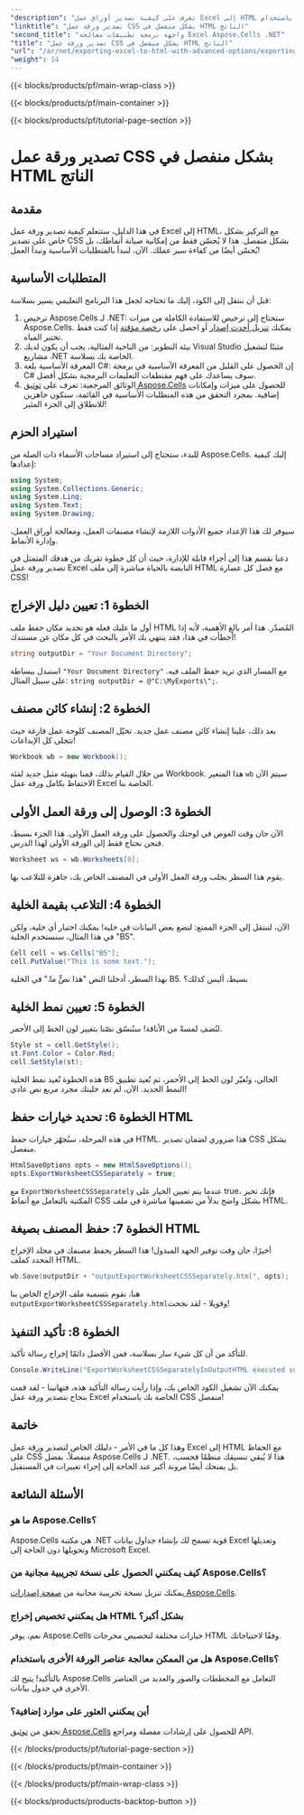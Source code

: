 ```yaml
---
"description": "تعرف على كيفية تصدير أوراق عمل Excel إلى HTML بشكل فعال باستخدام CSS منفصل باستخدام Aspose.Cells لـ .NET في هذا البرنامج التعليمي الشامل خطوة بخطوة."
"linktitle": "تصدير ورقة عمل CSS بشكل منفصل في HTML الناتج"
"second_title": "واجهة برمجة تطبيقات معالجة Excel Aspose.Cells .NET"
"title": "تصدير ورقة عمل CSS بشكل منفصل في HTML الناتج"
"url": "/ar/net/exporting-excel-to-html-with-advanced-options/exporting-worksheet-css-separately/"
"weight": 14
---
```


{{< blocks/products/pf/main-wrap-class >}}

{{< blocks/products/pf/main-container >}}

{{< blocks/products/pf/tutorial-page-section >}}

# تصدير ورقة عمل CSS بشكل منفصل في HTML الناتج

## مقدمة
في هذا الدليل، ستتعلم كيفية تصدير ورقة عمل Excel إلى HTML، مع التركيز بشكل خاص على تصدير CSS بشكل منفصل. هذا لا يُحسّن فقط من إمكانية صيانة أنماطك، بل يُحسّن أيضًا من كفاءة سير عملك. الآن، لنبدأ بالمتطلبات الأساسية ونبدأ العمل!
## المتطلبات الأساسية
قبل أن ننتقل إلى الكود، إليك ما تحتاجه لجعل هذا البرنامج التعليمي يسير بسلاسة:
1. ترخيص Aspose.Cells لـ .NET: ستحتاج إلى ترخيص للاستفادة الكاملة من ميزات Aspose.Cells. يمكنك [تنزيل أحدث إصدار](https://releases.aspose.com/cells/net/) أو احصل على [رخصة مؤقتة](https://purchase.aspose.com/temporary-license/) إذا كنت فقط تختبر المياه.
2. بيئة التطوير: من الناحية المثالية، يجب أن يكون لديك Visual Studio مثبتًا لتشغيل مشاريع .NET الخاصة بك بسلاسة.
3. المعرفة الأساسية بلغة C#: إن الحصول على القليل من المعرفة الأساسية في برمجة C# سوف يساعدك على فهم مقتطفات التعليمات البرمجية بشكل أفضل.
4. الوثائق المرجعية: تعرف على [توثيق Aspose.Cells](https://reference.aspose.com/cells/net/) للحصول على ميزات وإمكانات إضافية.
بمجرد التحقق من هذه المتطلبات الأساسية في القائمة، سنكون جاهزين للانطلاق إلى الجزء المثير!
## استيراد الحزم
للبدء، ستحتاج إلى استيراد مساحات الأسماء ذات الصلة من Aspose.Cells. إليك كيفية إعدادها:
```csharp
using System;
using System.Collections.Generic;
using System.Linq;
using System.Text;
using System.Drawing;
```
سيوفر لك هذا الإعداد جميع الأدوات اللازمة لإنشاء مصنفات العمل، ومعالجة أوراق العمل، وإدارة الأنماط.

دعنا نقسم هذا إلى أجزاء قابلة للإدارة، حيث أن كل خطوة تقربك من هدفك المتمثل في تصدير ورقة عمل Excel النابضة بالحياة مباشرة إلى ملف HTML مع فصل كل عصارة CSS!
## الخطوة 1: تعيين دليل الإخراج
أول ما عليك فعله هو تحديد مكان حفظ ملف HTML المُصدّر. هذا أمر بالغ الأهمية، لأنه إذا أخطأت في هذا، فقد ينتهي بك الأمر بالبحث في كل مكان عن مستندك!
```csharp
string outputDir = "Your Document Directory";
```
استبدل ببساطة `"Your Document Directory"` مع المسار الذي تريد حفظ الملف فيه. على سبيل المثال: `string outputDir = @"C:\MyExports\";`.
## الخطوة 2: إنشاء كائن مصنف
بعد ذلك، علينا إنشاء كائن مصنف عمل جديد. تخيّل المصنف كلوحة عمل فارغة حيث تتجلى كل الإبداعات!
```csharp
Workbook wb = new Workbook();
```
من خلال القيام بذلك، قمنا بتهيئة مثيل جديد لفئة Workbook. هذا المتغير `wb` سيتم الآن الاحتفاظ بكامل ورقة عمل Excel الخاصة بنا.
## الخطوة 3: الوصول إلى ورقة العمل الأولى
الآن حان وقت الغوص في لوحتك والحصول على ورقة العمل الأولى. هذا الجزء بسيط، فنحن نحتاج فقط إلى الورقة الأولى لهذا الدرس.
```csharp
Worksheet ws = wb.Worksheets[0];
```
يقوم هذا السطر بجلب ورقة العمل الأولى في المصنف الخاص بك، جاهزة للتلاعب بها.
## الخطوة 4: التلاعب بقيمة الخلية
الآن، لننتقل إلى الجزء الممتع: لنضع بعض البيانات في خلية! يمكنك اختيار أي خلية، ولكن في هذا المثال، سنستخدم الخلية "B5".
```csharp
Cell cell = ws.Cells["B5"];
cell.PutValue("This is some text.");
```
بهذا السطر، أدخلنا النص "هذا نصٌّ ما." في الخلية B5. بسيط، أليس كذلك؟ 
## الخطوة 5: تعيين نمط الخلية
لنُضفِ لمسةً من الأناقة! سنُنسّق نصّنا بتغيير لون الخط إلى الأحمر. 
```csharp
Style st = cell.GetStyle();
st.Font.Color = Color.Red;
cell.SetStyle(st);
```
هذه الخطوة تُعيد نمط الخلية B5 الحالي، وتُغيّر لون الخط إلى الأحمر، ثم تُعيد تطبيق النمط الجديد. الآن، لم تعد خليتك مجرد مربع نص عادي!
## الخطوة 6: تحديد خيارات حفظ HTML
في هذه المرحلة، سنُجهّز خيارات حفظ HTML. هذا ضروري لضمان تصدير CSS بشكل منفصل.
```csharp
HtmlSaveOptions opts = new HtmlSaveOptions();
opts.ExportWorksheetCSSSeparately = true;
```
مع `ExportWorksheetCSSSeparately` عندما يتم تعيين الخيار على true، فإنك تخبر المكتبة بالتعامل مع أنماط CSS بشكل واضح بدلاً من تضمينها مباشرة في ملف HTML.
## الخطوة 7: حفظ المصنف بصيغة HTML
أخيرًا، حان وقت توفير الجهد المبذول! هذا السطر يحفظ مصنفك في مجلد الإخراج المحدد كملف HTML.
```csharp
wb.Save(outputDir + "outputExportWorksheetCSSSeparately.html", opts);
```
هنا، نقوم بتسمية ملف الإخراج الخاص بنا `outputExportWorksheetCSSSeparately.html`وفويلا - لقد نجحت!
## الخطوة 8: تأكيد التنفيذ
للتأكد من أن كل شيء سار بسلاسة، فمن الأفضل دائمًا إخراج رسالة تأكيد.
```csharp
Console.WriteLine("ExportWorksheetCSSSeparatelyInOutputHTML executed successfully.");
```
يمكنك الآن تشغيل الكود الخاص بك، وإذا رأيت رسالة التأكيد هذه، فتهانينا - لقد قمت بنجاح بتصدير ورقة عمل Excel الخاصة بك باستخدام CSS منفصل!
## خاتمة
وهذا كل ما في الأمر - دليلك الخاص لتصدير ورقة عمل Excel إلى HTML مع الحفاظ على CSS منفصلاً، بفضل Aspose.Cells لـ .NET. هذا لا يُبقي تنسيقك منظمًا فحسب، بل يمنحك أيضًا مرونة أكبر عند الحاجة إلى إجراء تغييرات في المستقبل. 
## الأسئلة الشائعة
### ما هو Aspose.Cells؟
Aspose.Cells هي مكتبة .NET قوية تسمح لك بإنشاء جداول بيانات Excel وتعديلها وتحويلها دون الحاجة إلى Microsoft Excel.
### كيف يمكنني الحصول على نسخة تجريبية مجانية من Aspose.Cells؟
يمكنك تنزيل نسخة تجريبية مجانية من [صفحة إصدارات Aspose.Cells](https://releases.aspose.com/).
### هل يمكنني تخصيص إخراج HTML بشكل أكبر؟
نعم، يوفر Aspose.Cells خيارات مختلفة لتخصيص مخرجات HTML وفقًا لاحتياجاتك.
### هل من الممكن معالجة عناصر الورقة الأخرى باستخدام Aspose.Cells؟
بالتأكيد! يتيح لك Aspose.Cells التعامل مع المخططات والصور والعديد من العناصر الأخرى في جدول بيانات.
### أين يمكنني العثور على موارد إضافية؟
تحقق من [توثيق Aspose.Cells](https://reference.aspose.com/cells/net/) للحصول على إرشادات مفصلة ومراجع API.

{{< /blocks/products/pf/tutorial-page-section >}}

{{< /blocks/products/pf/main-container >}}

{{< /blocks/products/pf/main-wrap-class >}}

{{< blocks/products/products-backtop-button >}}